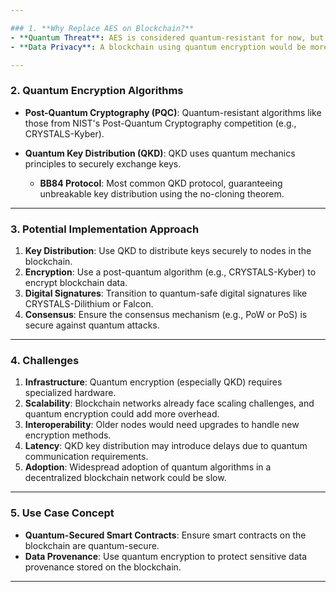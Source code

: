 ```yaml
---

### 1. **Why Replace AES on Blockchain?**
- **Quantum Threat**: AES is considered quantum-resistant for now, but future advances in quantum computing could challenge its effectiveness.
- **Data Privacy**: A blockchain using quantum encryption would be more secure against quantum attacks (e.g., Grover’s algorithm).

---
```


### 2. **Quantum Encryption Algorithms**
- **Post-Quantum Cryptography (PQC)**: Quantum-resistant algorithms like those from NIST's Post-Quantum Cryptography competition (e.g., CRYSTALS-Kyber).
- **Quantum Key Distribution (QKD)**: QKD uses quantum mechanics principles to securely exchange keys.

   - **BB84 Protocol**: Most common QKD protocol, guaranteeing unbreakable key distribution using the no-cloning theorem.

---

### 3. **Potential Implementation Approach**
1. **Key Distribution**: Use QKD to distribute keys securely to nodes in the blockchain.
2. **Encryption**: Use a post-quantum algorithm (e.g., CRYSTALS-Kyber) to encrypt blockchain data.
3. **Digital Signatures**: Transition to quantum-safe digital signatures like CRYSTALS-Dilithium or Falcon.
4. **Consensus**: Ensure the consensus mechanism (e.g., PoW or PoS) is secure against quantum attacks.

---

### 4. **Challenges**
1. **Infrastructure**: Quantum encryption (especially QKD) requires specialized hardware.
2. **Scalability**: Blockchain networks already face scaling challenges, and quantum encryption could add more overhead.
3. **Interoperability**: Older nodes would need upgrades to handle new encryption methods.
4. **Latency**: QKD key distribution may introduce delays due to quantum communication requirements.
5. **Adoption**: Widespread adoption of quantum algorithms in a decentralized blockchain network could be slow.

---

### 5. **Use Case Concept**  
- **Quantum-Secured Smart Contracts**: Ensure smart contracts on the blockchain are quantum-secure.
- **Data Provenance**: Use quantum encryption to protect sensitive data provenance stored on the blockchain.

---
